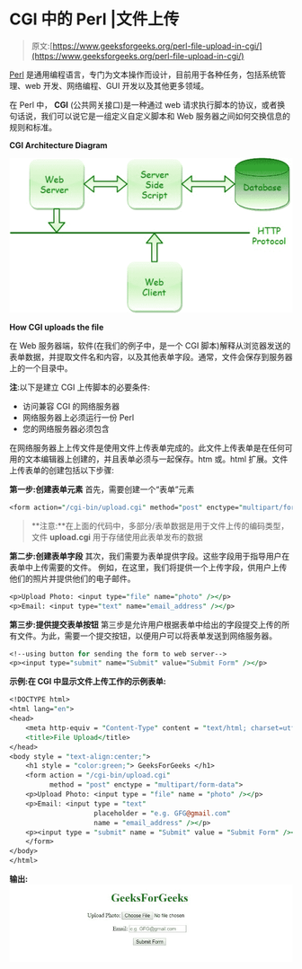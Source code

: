 # CGI 中的 Perl |文件上传

> 原文:[https://www.geeksforgeeks.org/perl-file-upload-in-cgi/](https://www.geeksforgeeks.org/perl-file-upload-in-cgi/)

[Perl](https://www.geeksforgeeks.org/introduction-to-perl/) 是通用编程语言，专门为文本操作而设计，目前用于各种任务，包括系统管理、web 开发、网络编程、GUI 开发以及其他更多领域。

在 Perl 中， **CGI** (公共网关接口)是一种通过 web 请求执行脚本的协议，或者换句话说，我们可以说它是一组定义自定义脚本和 Web 服务器之间如何交换信息的规则和标准。

**CGI Architecture Diagram**

![](img/6352990ee812b8a9a1f582a86b5a06ac.png)

**How CGI uploads the file**

在 Web 服务器端，软件(在我们的例子中，是一个 CGI 脚本)解释从浏览器发送的表单数据，并提取文件名和内容，以及其他表单字段。通常，文件会保存到服务器上的一个目录中。

**注**:以下是建立 CGI 上传脚本的必要条件:

*   访问兼容 CGI 的网络服务器
*   网络服务器上必须运行一份 Perl
*   您的网络服务器必须包含

在网络服务器上上传文件是使用文件上传表单完成的。此文件上传表单是在任何可用的文本编辑器上创建的，并且表单必须与一起保存。htm 或。html 扩展。文件上传表单的创建包括以下步骤:

**第一步:创建表单元素**
首先，需要创建一个“表单”元素

```perl
<form action="/cgi-bin/upload.cgi" method="post" enctype="multipart/form-data">
```

> **注意:**在上面的代码中，多部分/表单数据是用于文件上传的编码类型，文件 **upload.cgi** 用于存储使用此表单发布的数据

**第二步:创建表单字段**
其次，我们需要为表单提供字段。这些字段用于指导用户在表单中上传需要的文件。
例如，在这里，我们将提供一个上传字段，供用户上传他们的照片并提供他们的电子邮件。

```perl
<p>Upload Photo: <input type="file" name="photo" /></p>
<p>Email: <input type="text" name="email_address" /></p>
```

**第三步:提供提交表单按钮**
第三步是允许用户根据表单中给出的字段提交上传的所有文件。为此，需要一个提交按钮，以便用户可以将表单发送到网络服务器。

```perl
<!--using button for sending the form to web server-->
<p><input type="submit" name="Submit" value="Submit Form" /></p>
```

**示例:在 CGI 中显示文件上传工作的示例表单:**

```perl
<!DOCTYPE html> 
<html lang="en"> 
<head>
    <meta http-equiv = "Content-Type" content = "text/html; charset=utf-8" /> 
    <title>File Upload</title>
</head> 
<body style = "text-align:center;"> 
    <h1 style = "color:green;"> GeeksForGeeks </h1> 
    <form action = "/cgi-bin/upload.cgi"
          method = "post" enctype = "multipart/form-data">
    <p>Upload Photo: <input type = "file" name = "photo" /></p>
    <p>Email: <input type = "text"
                     placeholder = "e.g. GFG@gmail.com"
                     name = "email_address" /></p>
    <p><input type = "submit" name = "Submit" value = "Submit Form" /></p>
    </form> 
</body>
</html>                    
```

**输出:**
![](img/07bbd4a6c77325d6863756a97142e29c.png)